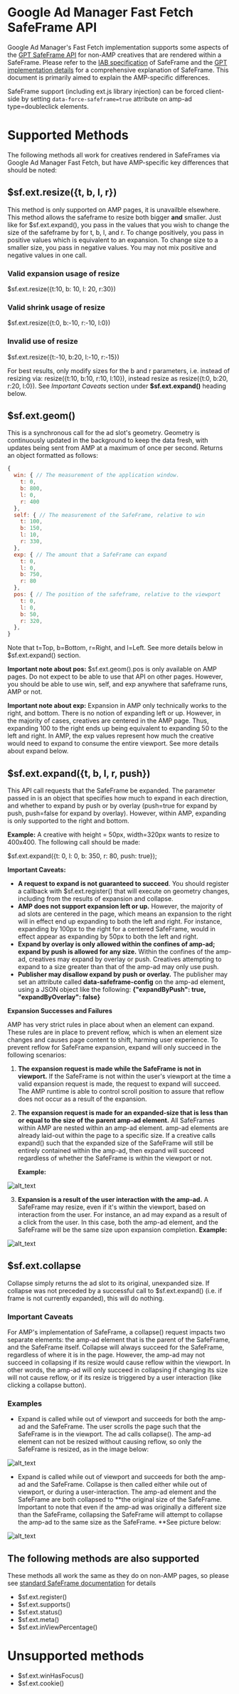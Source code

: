 # Google Ad Manager Fast Fetch SafeFrame API

Google Ad Manager's Fast Fetch implementation supports some aspects of the
[GPT SafeFrame API](https://support.google.com/dfp_premium/answer/6023110) for
non-AMP creatives that are rendered within a SafeFrame. Please refer to the
[IAB specification](https://www.iab.com/wp-content/uploads/2014/08/SafeFrames_v1.1_final.pdf)
of SafeFrame and the
[GPT implementation details](https://support.google.com/dfp_premium/answer/6023110)
for a comprehensive explanation of SafeFrame. This document is primarily aimed
to explain the AMP-specific differences.

SafeFrame support (including ext.js library injection) can be forced client-side
by setting `data-force-safeframe=true` attribute on amp-ad type=doubleclick
elements.

# Supported Methods

The following methods all work for creatives rendered in SafeFrames via Google
Ad Manager Fast Fetch, but have AMP-specific key differences that should be
noted:

## \$sf.ext.resize({t, b, l, r})

This method is only supported on AMP pages, it is unavailble elsewhere. This
method allows the safeframe to resize both bigger **and** smaller. Just like for
\$sf.ext.expand(), you pass in the values that you wish to change the size of
the safeframe by for t, b, l, and r. To change positively, you pass in positive
values which is equivalent to an expansion. To change size to a smaller size,
you pass in negative values. You may not mix positive and negative values in one
call.

### Valid expansion usage of resize

\$sf.ext.resize({t:10, b: 10, l: 20, r:30})

### Valid shrink usage of resize

\$sf.ext.resize({t:0, b:-10, r:-10, l:0})

### Invalid use of resize

\$sf.ext.resize({t:-10, b:20, l:-10, r:-15})

For best results, only modify sizes for the b and r parameters, i.e. instead of
resizing via: resize({t:10, b:10, r:10, l:10}), instead resize as resize({t:0,
b:20, r:20, l:0}). See _Important Caveats_ section under **\$sf.ext.expand()**
heading below.

## \$sf.ext.geom()

This is a synchronous call for the ad slot's geometry. Geometry is continuously
updated in the background to keep the data fresh, with updates being sent from
AMP at a maximum of once per second. Returns an object formatted as follows:

```js
{
  win: { // The measurement of the application window.
    t: 0,
    b: 800,
    l: 0,
    r: 400
  },
  self: { // The measurement of the SafeFrame, relative to win
    t: 100,
    b: 150,
    l: 10,
    r: 330,
  },
  exp: { // The amount that a SafeFrame can expand
    t: 0,
    l: 0,
    b: 750,
    r: 80
  },
  pos: { // The position of the safeframe, relative to the viewport
    t: 0,
    l: 0,
    b: 50,
    r: 320,
  },
}
```

Note that t=Top, b=Bottom, r=Right, and l=Left. See more details below in
\$sf.ext.expand() section.

**Important note about pos:** \$sf.ext.geom().pos is only available on AMP
pages. Do not expect to be able to use that API on other pages. However, you
should be able to use win, self, and exp anywhere that safeframe runs, AMP or
not.

**Important note about exp:** Expansion in AMP only technically works to the
right, and bottom. There is no notion of expanding left or up. However, in the
majority of cases, creatives are centered in the AMP page. Thus, expanding 100
to the right ends up being equivalent to expanding 50 to the left and right. In
AMP, the exp values represent how much the creative would need to expand to
consume the entire viewport. See more details about expand below.

## \$sf.ext.expand({t, b, l, r, push})

This API call requests that the SafeFrame be expanded. The parameter passed in
is an object that specifies how much to expand in each direction, and whether to
expand by push or by overlay (push=true for expand by push, push=false for
expand by overlay). However, within AMP, expanding is only supported to the
right and bottom.

**Example:** A creative with height = 50px, width=320px wants to resize to
400x400. The following call should be made:

\$sf.ext.expand({t: 0, l: 0, b: 350, r: 80, push: true});

**Important Caveats:**

- **A request to expand is not guaranteed to succeed**. You should register a
  callback with \$sf.ext.register() that will execute on geometry changes,
  including from the results of expansion and collapse.
- **AMP does not support expansion left or up.** However, the majority of ad
  slots are centered in the page, which means an expansion to the right will in
  effect end up expanding to both the left and right. For instance, expanding by
  100px to the right for a centered SafeFrame, would in effect appear as
  expanding by 50px to both the left and right.
- **Expand by overlay is only allowed within the confines of amp-ad; expand by
  push is allowed for any size.** Within the confines of the amp-ad, creatives
  may expand by overlay or push. Creatives attempting to expand to a size
  greater than that of the amp-ad may only use push.
- **Publisher may disallow expand by push or overlay.** The publisher may set an
  attribute called **data-safeframe-config** on the amp-ad element, using a JSON
  object like the following: **{"expandByPush": true, "expandByOverlay":
  false}**

**Expansion Successes and Failures**

AMP has very strict rules in place about when an element can expand. These rules
are in place to prevent reflow, which is when an element size changes and causes
page content to shift, harming user experience. To prevent reflow for SafeFrame
expansion, expand will only succeed in the following scenarios:

1.  **The expansion request is made while the SafeFrame is not in viewport.** If
    the SafeFrame is not within the user's viewport at the time a valid
    expansion request is made, the request to expand will succeed. The AMP
    runtime is able to control scroll position to assure that reflow does not
    occur as a result of the expansion.
1.  **The expansion request is made for an expanded-size that is less than or
    equal to the size of the parent amp-ad element.** All SafeFrames within AMP
    are nested within an amp-ad element. amp-ad elements are already laid-out
    within the page to a specific size. If a creative calls expand() such that
    the expanded size of the SafeFrame will still be entirely contained within
    the amp-ad, then expand will succeed regardless of whether the SafeFrame is
    within the viewport or not.

    **Example:**

![alt_text](images/sf_example_1.png 'image_tooltip')

3. **Expansion is a result of the user interaction with the amp-ad.** A
   SafeFrame may resize, even if it's within the viewport, based on interaction
   from the user. For instance, an ad may expand as a result of a click from the
   user. In this case, both the amp-ad element, and the SafeFrame will be the
   same size upon expansion completion. **Example:**

![alt_text](images/sf_example_2.png 'image_tooltip')

## \$sf.ext.collapse

Collapse simply returns the ad slot to its original, unexpanded size. If
collapse was not preceded by a successful call to \$sf.ext.expand() (i.e. if
frame is not currently expanded), this will do nothing.

### Important Caveats

For AMP's implementation of SafeFrame, a collapse() request impacts two separate
elements: the amp-ad element that is the parent of the SafeFrame, and the
SafeFrame itself. Collapse will always succeed for the SafeFrame, regardless of
where it is in the page. However, the amp-ad may not succeed in collapsing if
its resize would cause reflow within the viewport. In other words, the amp-ad
will only succeed in collapsing if changing its size will not cause reflow, or
if its resize is triggered by a user interaction (like clicking a collapse
button).

### Examples

- Expand is called while out of viewport and succeeds for both the amp-ad and
  the SafeFrame. The user scrolls the page such that the SafeFrame is in the
  viewport. The ad calls collapse(). The amp-ad element can not be resized
  without causing reflow, so only the SafeFrame is resized, as in the image
  below:

![alt_text](images/sf_example_3.png 'image_tooltip')

- Expand is called while out of viewport and succeeds for both the amp-ad and
  the SafeFrame. Collapse is then called either while out of viewport, or during
  a user-interaction. The amp-ad element and the SafeFrame are both collapsed to
  **the original size of the SafeFrame. Important to note that even if the
  amp-ad was originally a different size than the SafeFrame, collapsing the
  SafeFrame will attempt to collapse the amp-ad to the same size as the
  SafeFrame. **See picture below:

![alt_text](images/sf_example_4.png 'image_tooltip')

## The following methods are also supported

These methods all work the same as they do on non-AMP pages, so please see
[standard SafeFrame documentation](https://www.iab.com/wp-content/uploads/2014/08/SafeFrames_v1.1_final.pdf)
for details

- \$sf.ext.register()
- \$sf.ext.supports()
- \$sf.ext.status()
- \$sf.ext.meta()
- \$sf.ext.inViewPercentage()

# Unsupported methods

- \$sf.ext.winHasFocus()
- \$sf.ext.cookie()
